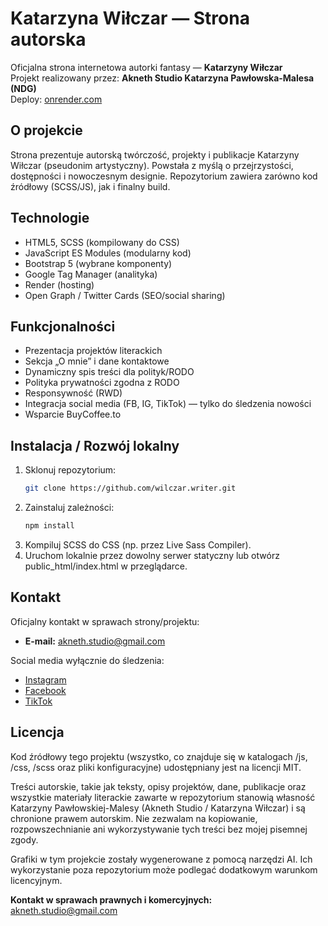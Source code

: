 # Katarzyna Wiłczar — Strona autorska

Oficjalna strona internetowa autorki fantasy — **Katarzyny Wiłczar**  
Projekt realizowany przez: **Akneth Studio Katarzyna Pawłowska-Malesa (NDG)**  
Deploy: [onrender.com](https://katarzyna-wilczar-writer.onrender.com)

## O projekcie

Strona prezentuje autorską twórczość, projekty i publikacje Katarzyny Wiłczar (pseudonim artystyczny). Powstała z myślą o przejrzystości, dostępności i nowoczesnym designie. Repozytorium zawiera zarówno kod źródłowy (SCSS/JS), jak i finalny build.

## Technologie

- HTML5, SCSS (kompilowany do CSS)
- JavaScript ES Modules (modularny kod)
- Bootstrap 5 (wybrane komponenty)
- Google Tag Manager (analityka)
- Render (hosting)
- Open Graph / Twitter Cards (SEO/social sharing)

## Funkcjonalności

- Prezentacja projektów literackich
- Sekcja „O mnie” i dane kontaktowe
- Dynamiczny spis treści dla polityk/RODO
- Polityka prywatności zgodna z RODO
- Responsywność (RWD)
- Integracja social media (FB, IG, TikTok) — tylko do śledzenia nowości
- Wsparcie BuyCoffee.to

## Instalacja / Rozwój lokalny

1. Sklonuj repozytorium:
    ```bash
    git clone https://github.com/wilczar.writer.git
    ```
2. Zainstaluj zależności:
    ```bash
    npm install
    ```
3. Kompiluj SCSS do CSS (np. przez Live Sass Compiler).
4. Uruchom lokalnie przez dowolny serwer statyczny lub otwórz public_html/index.html w przeglądarce.

## Kontakt

Oficjalny kontakt w sprawach strony/projektu:

- **E-mail:** akneth.studio@gmail.com

Social media wyłącznie do śledzenia:

- [Instagram](https://www.instagram.com/akneth_writer/)
- [Facebook](https://www.facebook.com/akneth.writer)
- [TikTok](https://www.tiktok.com/@akneth_writer)

## Licencja

Kod źródłowy tego projektu (wszystko, co znajduje się w katalogach /js, /css, /scss oraz pliki konfiguracyjne) udostępniany jest na licencji MIT.

Treści autorskie, takie jak teksty, opisy projektów, dane, publikacje oraz wszystkie materiały literackie zawarte w repozytorium stanowią własność Katarzyny Pawłowskiej-Malesy (Akneth Studio / Katarzyna Wiłczar) i są chronione prawem autorskim. Nie zezwalam na kopiowanie, rozpowszechnianie ani wykorzystywanie tych treści bez mojej pisemnej zgody.

Grafiki w tym projekcie zostały wygenerowane z pomocą narzędzi AI. Ich wykorzystanie poza repozytorium może podlegać dodatkowym warunkom licencyjnym.

**Kontakt w sprawach prawnych i komercyjnych:**  
akneth.studio@gmail.com

